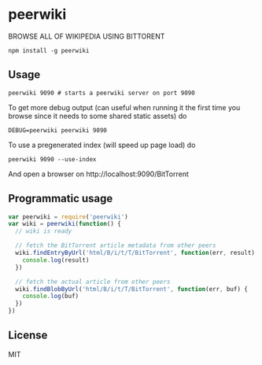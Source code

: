 # peerwiki

BROWSE ALL OF WIKIPEDIA USING BITTORENT

```
npm install -g peerwiki
```

## Usage

```
peerwiki 9090 # starts a peerwiki server on port 9090
```

To get more debug output (can useful when running it the first time you browse since it needs to some shared static assets) do

```
DEBUG=peerwiki peerwiki 9090
```

To use a pregenerated index (will speed up page load) do

```
peerwiki 9090 --use-index
```

And open a browser on http://localhost:9090/BitTorrent

## Programmatic usage

``` js
var peerwiki = require('peerwiki')
var wiki = peerwiki(function() {
  // wiki is ready

  // fetch the BitTorrent article metadata from other peers
  wiki.findEntryByUrl('html/B/i/t/T/BitTorrent', function(err, result) {
    console.log(result)
  })

  // fetch the actual article from other peers
  wiki.findBlobByUrl('html/B/i/t/T/BitTorrent', function(err, buf) {
    console.log(buf)
  })
})
```

## License

MIT
